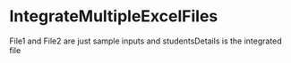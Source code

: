 # IntegrateMultipleExcelFiles
File1 and File2 are just sample inputs and studentsDetails is the integrated file
